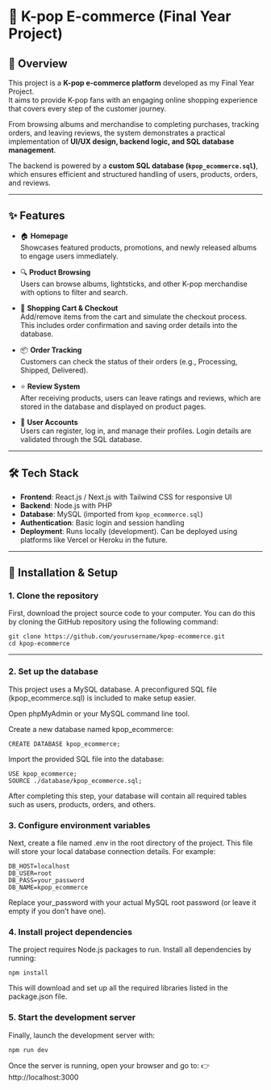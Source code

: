 # 🛒 K-pop E-commerce (Final Year Project)  

## 📌 Overview  
This project is a **K-pop e-commerce platform** developed as my Final Year Project.  
It aims to provide K-pop fans with an engaging online shopping experience that covers every step of the customer journey.  

From browsing albums and merchandise to completing purchases, tracking orders, and leaving reviews, the system demonstrates a practical implementation of **UI/UX design, backend logic, and SQL database management**.  

The backend is powered by a **custom SQL database (`kpop_ecommerce.sql`)**, which ensures efficient and structured handling of users, products, orders, and reviews.  

---

## ✨ Features  

- 🏠 **Homepage**  
  Showcases featured products, promotions, and newly released albums to engage users immediately.  

- 🔍 **Product Browsing**  
  Users can browse albums, lightsticks, and other K-pop merchandise with options to filter and search.  

- 🛒 **Shopping Cart & Checkout**  
  Add/remove items from the cart and simulate the checkout process. This includes order confirmation and saving order details into the database.  

- 📦 **Order Tracking**  
  Customers can check the status of their orders (e.g., Processing, Shipped, Delivered).  

- ⭐ **Review System**  
  After receiving products, users can leave ratings and reviews, which are stored in the database and displayed on product pages.  

- 👤 **User Accounts**  
  Users can register, log in, and manage their profiles. Login details are validated through the SQL database.  

---

## 🛠️ Tech Stack  

- **Frontend**: React.js / Next.js with Tailwind CSS for responsive UI  
- **Backend**: Node.js with PHP
- **Database**: MySQL (imported from `kpop_ecommerce.sql`)  
- **Authentication**: Basic login and session handling  
- **Deployment**: Runs locally (development). Can be deployed using platforms like Vercel or Heroku in the future.  

---

## 🚀 Installation & Setup  

### 1. Clone the repository  
First, download the project source code to your computer. You can do this by cloning the GitHub repository using the following command:  

```
git clone https://github.com/yourusername/kpop-ecommerce.git
cd kpop-ecommerce
```
---
### 2. Set up the database
This project uses a MySQL database. A preconfigured SQL file (kpop_ecommerce.sql) is included to make setup easier.

Open phpMyAdmin or your MySQL command line tool.

Create a new database named kpop_ecommerce:
```
CREATE DATABASE kpop_ecommerce;
```

Import the provided SQL file into the database:
```
USE kpop_ecommerce;
SOURCE ./database/kpop_ecommerce.sql;
```

After completing this step, your database will contain all required tables such as users, products, orders, and others.

### 3. Configure environment variables
Next, create a file named .env in the root directory of the project.
This file will store your local database connection details. For example:
```
DB_HOST=localhost
DB_USER=root
DB_PASS=your_password
DB_NAME=kpop_ecommerce
```
Replace your_password with your actual MySQL root password (or leave it empty if you don’t have one).

### 4. Install project dependencies
The project requires Node.js packages to run. Install all dependencies by running:
```
npm install
```

This will download and set up all the required libraries listed in the package.json file.

### 5. Start the development server
Finally, launch the development server with:
```
npm run dev
```
Once the server is running, open your browser and go to:
👉 http://localhost:3000
